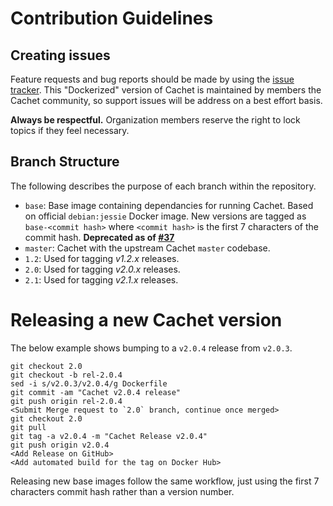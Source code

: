 # Contribution Guidelines

## Creating issues

Feature requests and bug reports should be made by using the [issue tracker](https://github.com/cachethq/Docker/issues). This "Dockerized" version of Cachet is maintained by members the Cachet community, so support issues will be address on a best effort basis.

**Always be respectful.** Organization members reserve the right to lock topics if they feel necessary.

## Branch Structure

The following describes the purpose of each branch within the repository.

* `base`: Base image containing dependancies for running Cachet. Based on official `debian:jessie` Docker image. New versions are tagged as `base-<commit hash>` where `<commit hash>` is the first 7 characters of the commit hash. __Deprecated as of [#37](https://github.com/CachetHQ/Docker/pull/37)__
* `master`: Cachet with the upstream Cachet `master` codebase.
* `1.2`: Used for tagging _v1.2.x_ releases.
* `2.0`: Used for tagging _v2.0.x_ releases.
* `2.1`: Used for tagging _v2.1.x_ releases.

# Releasing a new Cachet version

The below example shows bumping to a `v2.0.4` release from `v2.0.3`.

```
git checkout 2.0
git checkout -b rel-2.0.4
sed -i s/v2.0.3/v2.0.4/g Dockerfile
git commit -am "Cachet v2.0.4 release"
git push origin rel-2.0.4
<Submit Merge request to `2.0` branch, continue once merged>
git checkout 2.0
git pull
git tag -a v2.0.4 -m "Cachet Release v2.0.4"
git push origin v2.0.4
<Add Release on GitHub>
<Add automated build for the tag on Docker Hub>
```

Releasing new base images follow the same workflow, just using the first 7 characters commit hash rather than a version number.
